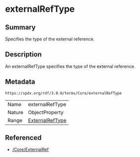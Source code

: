 <!-- Automatically generated by spec-parser v2.3.0 on 2024-07-09T17:43:37.025898+00:00 -->
<!-- SPDX-License-Identifier: Community-Spec-1.0 -->

# externalRefType

## Summary

Specifies the type of the external reference.


## Description

An externalRefType specifies the type of the external reference.


## Metadata

`https://spdx.org/rdf/3.0.0/terms/Core/externalRefType`


| | |
|---|---|
| Name | externalRefType |
| Nature | ObjectProperty |
| Range | [ExternalRefType](../Vocabularies/ExternalRefType.md) |




## Referenced

- [/Core/ExternalRef](../../Core/Classes/ExternalRef.md)


